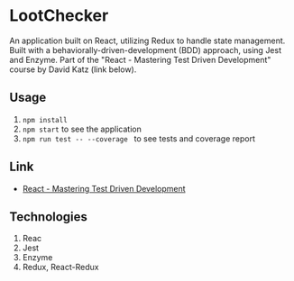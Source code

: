 # LootChecker
An application built on React, utilizing Redux to handle state management. Built with a behaviorally-driven-development (BDD) approach, using Jest and Enzyme. Part of the "React - Mastering Test Driven Development" course by David Katz (link below).

## Usage
1. ```npm install```
2. ```npm start``` to see the application
3. ```npm run test -- --coverage ``` to see tests and coverage report

## Link
* [React - Mastering Test Driven Development](https://www.udemy.com/react-tdd/)

## Technologies
1. Reac
2. Jest
3. Enzyme
4. Redux, React-Redux
